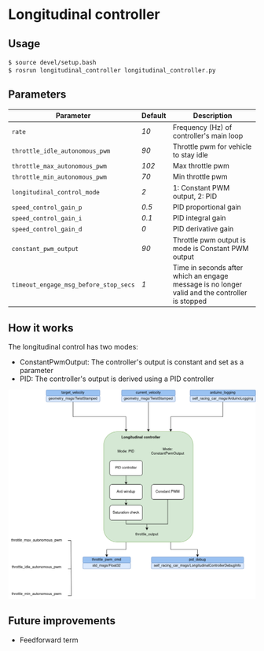 # Longitudinal controller

## Usage

```console
$ source devel/setup.bash
$ rosrun longitudinal_controller longitudinal_controller.py
```

## Parameters
| Parameter | Default | Description |
----------|-----|--------
|`rate`|*10* |Frequency (Hz) of controller's main loop|
|`throttle_idle_autonomous_pwm`|*90* |Throttle pwm for vehicle to stay idle|
|`throttle_max_autonomous_pwm`|*102* |Max throttle pwm|
|`throttle_min_autonomous_pwm`|*70* |Min throttle pwm|
|`longitudinal_control_mode`|*2* |1: Constant PWM output, 2: PID|
|`speed_control_gain_p`|*0.5* |PID proportional gain|
|`speed_control_gain_i`|*0.1* |PID integral gain|
|`speed_control_gain_d`|*0* |PID derivative gain|
|`constant_pwm_output`|*90* |Throttle pwm output is mode is Constant PWM output|
|`timeout_engage_msg_before_stop_secs`|*1* |Time in seconds after which an engage message is no longer valid and the controller is stopped|

## How it works

The longitudinal control has two modes:
- ConstantPwmOutput: The controller's output is constant and set as a parameter
- PID: The controller's output is derived using a PID controller

![](images/controller.png)

## Future improvements

- Feedforward term
